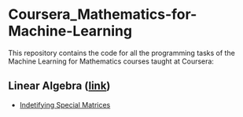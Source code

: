 # Coursera_Mathematics-for-Machine-Learning
This repository contains the code for all the programming tasks of the Machine Learning for Mathematics courses taught at Coursera:

## Linear Algebra ([link](https://www.coursera.org/learn/linear-algebra-machine-learning))
* [Indetifying Special Matrices](https://www.coursera.org/learn/linear-algebra-machine-learning/programming/vhy4M/identifying-special-matrices/submission)

